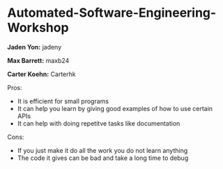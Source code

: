 # Automated-Software-Engineering-Workshop
**Jaden Yon:** jadeny 

**Max Barrett:** maxb24 

**Carter Koehn:** Carterhk

Pros:
- It is efficient for small programs
- It can help you learn by giving good examples of how to use certain APIs
- It can help with doing repetitve tasks like documentation

Cons:
- If you just make it do all the work you do not learn anything
- The code it gives can be bad and take a long time to debug 

